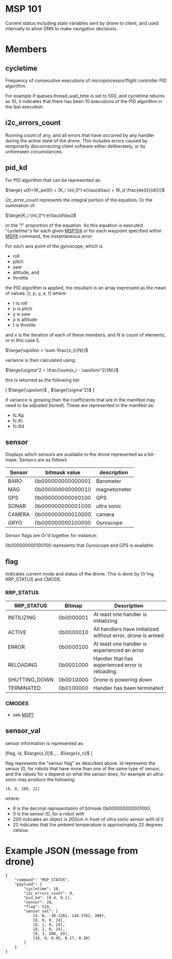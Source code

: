 # MSP 101

Current status including state variables sent by drone to client,  and used internally to allow
DNN to make navigation decisions.

# Members

## cycletime

Frequency of consecutive executions of microprocessor/flight controller PID algorithm.

For example if queues.thread_wait_time is set to 500,  and cycletime returns as 10, it indicates
that there has been 10 executions of the PID algorithm in the last execution.

## i2c_errors_count

Running count of any, and all errors that have occurred by any handler during the active
state of the drone. This includes errors caused by temporarily disconnecting client software either
deliberately, or by unforeseen circumstances. 

## pid_kd

For PID algorithm that can be represented as:

$\large{ u(t)=(K_pe(t)) + (K_i \int_0^t e(\tau)d\tau) + (K_d \frac{de(t)}{dt})}$

i2c_error_count represents the integral portion of the equation. Or the summation of:

$\large{K_i \int_0^t e(\tau)d\tau}$

or the "I" proportion of the equation. As this equation is executed "cycletime"s for each given
[MSP104](msp101.md) or for each waypoint specified within [MSP8](msp8.md) command, the instantaneous
error.

For each axis point of the gyroscope,  which is 

* roll
* pitch
* yaw
* altitude, and
* throttle

the PID algorithm is applied, the resultant is an array expressed as the mean of values:
[r, p, y, a, t] where:

- r is roll
- p is pitch
- y is yaw
- a is altitude
- t is throttle

and x is the iteration of each of these members, and N is count of elements, or in this case 5.

$\large{\upsilon = \sum \frac{x_i}{N}}$

variance is then calculated using:

$\large{\sigma^2 = \frac{\sum(x_i - \upsilon)^2}{N}}$

this is returned as the following list:

[ $\large{\upsilon}$ , $\large{\sigma^2}$ ]

if variance is growing then the coefficients that are in the manifest may need to be adjusted (tuned).
These are represented in the manifest as:

* fc.Kp
* fc.Ki
* fc.Kd

## sensor

Displays which sensors are available to the drone represented as a bit-mask. Sensors are as follows

| Sensor   | bitmask value     | description   |
|----------|-------------------|---------------|
| BARO     | 0b000000000000001 | Barometer     |
| MAG      | 0b000000000000010 | magnetometer  |
| GPS      | 0b000000000000100 | GPS           |
| SONAR    | 0b000000000001000 | ultra sonic   |
| CAMERA   | 0b000000000010000 | camera        |
| GRYO     | 0b000000000100000 | Gyroscope     |

Sensor flags are Or'd together for instance:

0b000000000100100 represents that Gyroscope and GPS is available.

## flag 

Indicates current mode and status of the drone. This is done by Or'ing RRP_STATUS and CMODE.

### RRP_STATUS

| RRP_STATUS    | Bitmap     | Description                                                 |
|---------------|------------|-------------------------------------------------------------|
| INITILIZING   | 0b0000001  | At least one handler is initializing                        |
| ACTIVE        | 0b0000010  | All handlers have initialized without error, drone is armed |
| ERROR         | 0b0000100  | At least one handler is experienced an error                |
| RELOADING     | 0b0001000  | Handler that has experienced error is reloading.            |
| SHUTTING_DOWN | 0b0010000  | Drone is powering down                                      |
| TERMINATED    | 0b0100000  | Handler has been terminated                                 |

### CMODES 

- see [MSP1](msp1.md)

## sensor_val

sensor information is represented as:

[flag, id, $\large{x_0}$ ,... $\large{x_n}$ ]

flag represents the "sensor flag" as described above. 
id represents the sensor ID, for robots 
that have more than one of the same type of sensor, and the values for x depend on what the 
sensor does, for example an ultra-sonic may produce the following:

```
[8, 0, 200, 22]
```

where:
* 8 is the decimal representation of bitmask 0b000000000001000, 
* 0 is the sensor ID, for a robot with  
* 200 indicates an object is 200cm in front of ultra sonic sensor with id 0
* 22 indicates that the ambient temperature is approximately 22 degrees celsius.

# Example JSON (message from drone)

```
{
    "command": "MSP_STATUS",
    "payload": {
        "cycletime": 10,
        "i2c_errors_count": 0,
        "pid_kd": [0.4, 0.1],
        "sensor": 28,
        "flag": 514,
        "sensor_val": [
            [4, 0, -38.2262, 144.3762, 200],
            [8, 0, 0, 24],
            [8, 1, 0, 24],
            [8, 2, 0, 24],
            [8, 3, 200, 24],
            [16, 0, 0.05, 0.17, 0.10]
        ]
    }
}
```